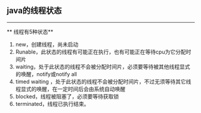 ## java的线程状态

---

** 线程有5种状态**

1. new，创建线程，尚未启动
2. Runable，此状态的线程有可能正在执行，也有可能正在等待cpu为它分配时间片
3. waiting，处于此状态的线程不会被分配时间片，必须要等待被其他线程显式的唤醒，notify或notify all
4. timed waiting ，处于此状态的线程不会被分配时间片，不过无须等待其它线程显式的唤醒，在一定时间后会由系统自动唤醒
5. blocked，线程被阻塞了，必须要等待获取锁
6. terminated，线程已执行结束。
